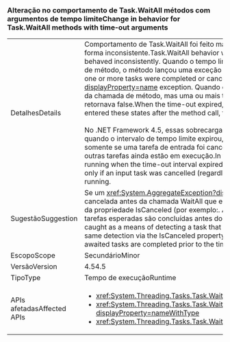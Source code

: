 ### <a name="change-in-behavior-for-taskwaitall-methods-with-time-out-arguments"></a><span data-ttu-id="968a7-101">Alteração no comportamento de Task.WaitAll métodos com argumentos de tempo limite</span><span class="sxs-lookup"><span data-stu-id="968a7-101">Change in behavior for Task.WaitAll methods with time-out arguments</span></span>

|   |   |
|---|---|
|<span data-ttu-id="968a7-102">Detalhes</span><span class="sxs-lookup"><span data-stu-id="968a7-102">Details</span></span>|<span data-ttu-id="968a7-103">Comportamento de Task.WaitAll foi feito mais consistente no .NET 4.5.In o .NET Framework 4, esses métodos se comportam de forma inconsistente.</span><span class="sxs-lookup"><span data-stu-id="968a7-103">Task.WaitAll behavior was made more consistent in .NET 4.5.In the .NET Framework 4, these methods behaved inconsistently.</span></span> <span data-ttu-id="968a7-104">Quando o tempo limite expirou, se uma ou mais tarefas foram concluídas ou canceladas antes da chamada de método, o método lançou uma exceção <xref:System.AggregateException?displayProperty=name>.</span><span class="sxs-lookup"><span data-stu-id="968a7-104">When the time-out expired, if one or more tasks were completed or canceled before the method call, the method threw an <xref:System.AggregateException?displayProperty=name> exception.</span></span> <span data-ttu-id="968a7-105">Quando o tempo limite expirava, se nenhuma tarefa tivesse sido concluída ou cancelada antes da chamada de método, mas uma ou mais tarefas tivessem entrado nesses estados após a chamada de método, o método retornava false.</span><span class="sxs-lookup"><span data-stu-id="968a7-105">When the time-out expired, if no tasks were completed or canceled before the method call, but one or more tasks entered these states after the method call, the method returned false.</span></span><br/><br/><span data-ttu-id="968a7-106">No .NET Framework 4.5, essas sobrecargas de método agora retornam falsos se todas as tarefas ainda estão em execução quando o intervalo de tempo limite expirou, e elas geram um <xref:System.AggregateException?displayProperty=name> exceção somente se uma tarefa de entrada foi cancelada (independentemente se ela estava antes ou depois do método chamar) e não há outras tarefas ainda estão em execução.</span><span class="sxs-lookup"><span data-stu-id="968a7-106">In the .NET Framework 4.5, these method overloads now return false if any tasks are still running when the time-out interval expired, and they throw an <xref:System.AggregateException?displayProperty=name> exception only if an input task was cancelled (regardless of whether it was before or after the method call) and no other tasks are still running.</span></span>|
|<span data-ttu-id="968a7-107">Sugestão</span><span class="sxs-lookup"><span data-stu-id="968a7-107">Suggestion</span></span>|<span data-ttu-id="968a7-108">Se um <xref:System.AggregateException?displayProperty=name> sendo detectada como um meio de detectar uma tarefa que foi cancelada antes da chamada WaitAll que está sendo invocada, que o código em vez disso, deve fazer a detecção mesmo por meio da propriedade IsCanceled (por exemplo:. Any(t =&gt; t.IsCanceled)) desde que o .NET 4.6 somente lançará nesse caso se todas as tarefas esperadas são concluídas antes do tempo limite.</span><span class="sxs-lookup"><span data-stu-id="968a7-108">If an <xref:System.AggregateException?displayProperty=name> was being caught as a means of detecting a task that was cancelled prior to the WaitAll call being invoked, that code should instead do the same detection via the IsCanceled property (for example: .Any(t =&gt; t.IsCanceled)) since .NET 4.6 will only throw in that case if all awaited tasks are completed prior to the timeout.</span></span>|
|<span data-ttu-id="968a7-109">Escopo</span><span class="sxs-lookup"><span data-stu-id="968a7-109">Scope</span></span>|<span data-ttu-id="968a7-110">Secundário</span><span class="sxs-lookup"><span data-stu-id="968a7-110">Minor</span></span>|
|<span data-ttu-id="968a7-111">Versão</span><span class="sxs-lookup"><span data-stu-id="968a7-111">Version</span></span>|<span data-ttu-id="968a7-112">4.5</span><span class="sxs-lookup"><span data-stu-id="968a7-112">4.5</span></span>|
|<span data-ttu-id="968a7-113">Tipo</span><span class="sxs-lookup"><span data-stu-id="968a7-113">Type</span></span>|<span data-ttu-id="968a7-114">Tempo de execução</span><span class="sxs-lookup"><span data-stu-id="968a7-114">Runtime</span></span>|
|<span data-ttu-id="968a7-115">APIs afetadas</span><span class="sxs-lookup"><span data-stu-id="968a7-115">Affected APIs</span></span>|<ul><li><xref:System.Threading.Tasks.Task.WaitAll(System.Threading.Tasks.Task[],System.Int32)?displayProperty=nameWithType></li><li><xref:System.Threading.Tasks.Task.WaitAll(System.Threading.Tasks.Task[],System.Int32,System.Threading.CancellationToken)?displayProperty=nameWithType></li><li><xref:System.Threading.Tasks.Task.WaitAll(System.Threading.Tasks.Task[],System.TimeSpan)?displayProperty=nameWithType></li></ul>|


